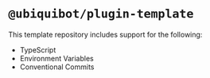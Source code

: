 # `@ubiquibot/plugin-template`

This template repository includes support for the following:

- TypeScript
- Environment Variables
- Conventional Commits